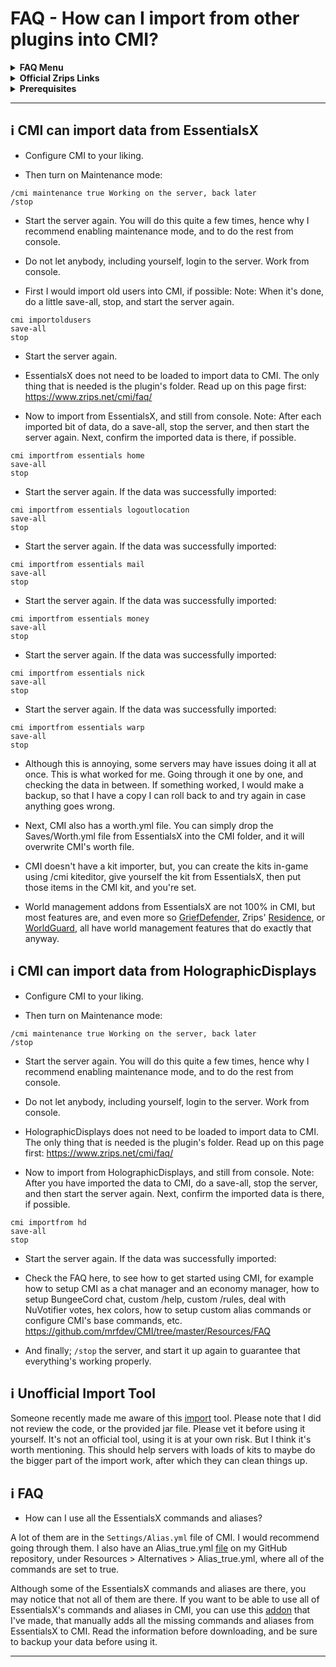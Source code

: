 # FAQ - How can I import from other plugins into CMI?

<topMenu>
<details>
    <summary><strong>FAQ Menu</strong></summary>
    <p>
     • <a href="https://faq.cmi.support/bungee">CMI and Bungeecord info-</a>, 
     • <a href="https://faq.cmi.support/chance">Chance example</a>, 
     • <a href="https://faq.cmi.support/chat">CMI Chat manager</a>, 
     • <a href="https://faq.cmi.support/format">Chat format info</a>, 
     • <a href="https://faq.cmi.support/chatfilter">Chat filter</a>, 
     • <a href="https://faq.cmi.support/chatrooms">Chat rooms</a>, 
     • <a href="https://faq.cmi.support/commands">CMI Commands info</a>, 
     • <a href="https://faq.cmi.support/joinleave">Custom Join and Leave</a>, 
     • <a href="https://faq.cmi.support/economy">CMI Economy manager</a>, 
     • <a href="https://faq.cmi.support/eventcommands">Event commands</a>, 
     • <a href="https://faq.cmi.support/ext-cmds">Extending commands</a>, 
     • <a href="https://faq.cmi.support/gettingstarted">Getting started with CMI</a>, 
     • <a href="https://faq.cmi.support/glow">Glow info</a>, 
     • <a href="https://faq.cmi.support/help">Create custom /help</a>, 
     • <a href="https://faq.cmi.support/hexcolors">CMI Hex colors</a>, 
     • <a href="https://faq.cmi.support/import">Importing data into CMI</a>, 
     • <a href="https://faq.cmi.support/library">CMILib library info</a>, 
     • <a href="https://faq.cmi.support/locale">Customizing CMI Locale</a>, 
     • <a href="https://faq.cmi.support/prefix">CMI Chat with LuckPerms prefix</a>, 
     • <a href="https://faq.cmi.support/migrate">Migrate to MySQL database</a>, 
     • <a href="https://faq.cmi.support/mode-stuck">Player stuck in Mode?</a>, 
     • <a href="https://faq.cmi.support/moderation">User-moderation info</a>, 
     • <a href="https://faq.cmi.support/more-msg-cmds">More message commands</a>, 
     • <a href="https://faq.cmi.support/motd">MOTD</a>, 
     • <a href="https://faq.cmi.support/params">Parameters explained</a>, 
     • <a href="https://faq.cmi.support/ranks">Ranks info</a>, 
     • <a href="https://faq.cmi.support/rules">Create custom /rules</a>, 
     • <a href="https://faq.cmi.support/running">Running CMI</a>, 
     • <a href="https://faq.cmi.support/safety">Safety tips</a>, 
     • <a href="https://faq.cmi.support/specialized">Specialized commands info</a>, 
     • <a href="https://faq.cmi.support/toggle">Toggle example</a>, 
     • <a href="https://faq.cmi.support/trash">Trash example</a>, 
     • <a href="https://faq.cmi.support/votes">CMI Vote manager</a>,
     • <a href="https://faq.cmi.support/worth">Worth info</a>.
    </p>
</details>

<details>
    <summary><strong>Official Zrips Links</strong></summary>
    <ul>
        <li><a href="https://zrips.net/">Zrips Website</a>
         <pre>https://www.zrips.net/<br>The official website, wiki/documentation/information</pre></li>
        <li><a href="https://discord.gg/dDMamN4">Zrips Discord</a>
         <pre>https://discord.gg/dDMamN4<br>The official Discord community server with member-driven support</pre></li>
        <li><a href="https://github.com/Zrips/">Zrips Github</a>
         <pre>https://github.com/Zrips<br>The place for bug reports and feature suggestions</pre></li>
    </ul>
</details>

<details>
    <summary><strong>Prerequisites</strong></summary>
    <ul>
        <li><a href="https://www.spigotmc.org/resources/3742/">Buy and Download CMI</a> (premium plugin)
         <pre>https://www.spigotmc.org/resources/3742/<br>Get the CMI plugin if you haven't already, and then install it on all your servers</pre></li>
        <li><a href="https://www.spigotmc.org/resources/87610/">Also Download CMILib</a> (free library) (<a href="https://github.com/mrfdev/CMI/edit/master/Resources/FAQ/cmi-library.md">more info</a>)
         <pre>https://www.spigotmc.org/resources/87610/<br>All Zrips plugins require the CMILib .jar file. Get it and also put it on all your servers.</pre></li>
        <li>All my FAQ pages have been written for Spigot / Paper 1.20.x and CMI 9.6.x.x or newer.</li>
        <li>The mrfdev Github page is not an official resource, we're building up our knowledge base as a courtesy.</li>
        <li>I am an admin on the Zrips Discord, this does not mean what I share on here is official.</li>
    </ul>
</details>
</topMenu>

---

## <g-emoji class="g-emoji" alias="information_source" fallback-src="https://github.githubassets.com/images/icons/emoji/unicode/2139.png">ℹ️</g-emoji> CMI can import data from EssentialsX

- Configure CMI to your liking. 

- Then turn on Maintenance mode:
```
/cmi maintenance true Working on the server, back later
/stop
```
- Start the server again. You will do this quite a few times, hence why I recommend enabling maintenance mode, and to do the rest from console.

- Do not let anybody, including yourself, login to the server. Work from console.

- First I would import old users into CMI, if possible:
Note: When it's done, do a little save-all, stop, and start the server again.
```
cmi importoldusers
save-all
stop
```
- Start the server again.

- EssentialsX does not need to be loaded to import data to CMI. The only thing that is needed is the plugin's folder. Read up on this page first: <https://www.zrips.net/cmi/faq/>

- Now to import from EssentialsX, and still from console.
Note: After each imported bit of data, do a save-all, stop the server, and then start the server again. Next, confirm the imported data is there, if possible.
```
cmi importfrom essentials home
save-all
stop
```
- Start the server again. If the data was successfully imported:
```
cmi importfrom essentials logoutlocation
save-all
stop
```
- Start the server again. If the data was successfully imported:
```
cmi importfrom essentials mail
save-all
stop
```
- Start the server again. If the data was successfully imported:
```
cmi importfrom essentials money
save-all
stop
```
- Start the server again. If the data was successfully imported:
```
cmi importfrom essentials nick
save-all
stop
```
- Start the server again. If the data was successfully imported:
```
cmi importfrom essentials warp
save-all
stop
```
- Although this is annoying, some servers may have issues doing it all at once. This is what worked for me. Going through it one by one, and checking the data in between. If something worked, I would make a backup, so that I have a copy I can roll back to and try again in case anything goes wrong. 

- Next, CMI also has a worth.yml file. You can simply drop the Saves/Worth.yml file from EssentialsX into the CMI folder, and it will overwrite CMI's worth file. 

- CMI doesn't have a kit importer, but, you can create the kits in-game using /cmi kiteditor, give yourself the kit from EssentialsX, then put those items in the CMI kit, and you're set.

- World management addons from EssentialsX are not 100% in CMI, but most features are, and even more so [GriefDefender](https://www.spigotmc.org/resources/1-12-2-1-19-griefdefender-claim-plugin-grief-prevention-protection.68900/), Zrips' [Residence](https://www.spigotmc.org/resources/residence-1-7-10-up-to-1-19.11480/), or [WorldGuard](https://dev.bukkit.org/projects/worldguard), all have world management features that do exactly that anyway.

## <g-emoji class="g-emoji" alias="information_source" fallback-src="https://github.githubassets.com/images/icons/emoji/unicode/2139.png">ℹ️</g-emoji> CMI can import data from HolographicDisplays

- Configure CMI to your liking. 

- Then turn on Maintenance mode:
```
/cmi maintenance true Working on the server, back later
/stop
```
- Start the server again. You will do this quite a few times, hence why I recommend enabling maintenance mode, and to do the rest from console.

- Do not let anybody, including yourself, login to the server. Work from console.

- HolographicDisplays does not need to be loaded to import data to CMI. The only thing that is needed is the plugin's folder. Read up on this page first: <https://www.zrips.net/cmi/faq/>

- Now to import from HolographicDisplays, and still from console.
Note: After you have imported the data to CMI, do a save-all, stop the server, and then start the server again. Next, confirm the imported data is there, if possible.
```
cmi importfrom hd
save-all
stop
```
- Start the server again. If the data was successfully imported:

- Check the FAQ here, to see how to get started using CMI, for example how to setup CMI as a chat manager and an economy manager, how to setup BungeeCord chat, custom /help, custom /rules, deal with NuVotifier votes, hex colors, how to setup custom alias commands or configure CMI's base commands, etc.
<https://github.com/mrfdev/CMI/tree/master/Resources/FAQ>

- And finally; `/stop` the server, and start it up again to guarantee that everything's working properly.

## <g-emoji class="g-emoji" alias="information_source" fallback-src="https://github.githubassets.com/images/icons/emoji/unicode/2139.png">ℹ️</g-emoji> Unofficial Import Tool

Someone recently made me aware of this [import](https://github.com/BlackBeltPanda/Essentials-Kits-To-CMI) tool. Please note that I did not review the code, or the provided jar file. Please vet it before using it yourself. It's not an official tool, using it is at your own risk. But I think it's worth mentioning. This should help servers with loads of kits to maybe do the bigger part of the import work, after which they can clean things up.

## <g-emoji class="g-emoji" alias="information_source" fallback-src="https://github.githubassets.com/images/icons/emoji/unicode/2139.png">ℹ️</g-emoji> FAQ

- How can I use all the EssentialsX commands and aliases?

A lot of them are in the `Settings/Alias.yml` file of CMI. I would recommend going through them. I also have an Alias_true.yml [file](https://github.com/mrfdev/CMI/blob/master/Resources/Alternatives/Alias_true.yml) on my GitHub repository, under Resources > Alternatives > Alias_true.yml, where all of the commands are set to true.

Although some of the EssentialsX commands and aliases are there, you may notice that not all of them are there. If you want to be able to use all of EssentialsX's commands and aliases in CMI, you can use this [addon](https://github.com/mrfdev/CMI/tree/master/Resources/Add-ons/essentialsx) that I've made, that manually adds all the missing commands and aliases from EssentialsX to CMI. Read the information before downloading, and be sure to backup your data before using it.

---
